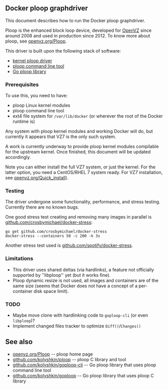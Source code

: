 ## Docker ploop graphdriver

This document describes how to run the Docker ploop graphdriver.

Ploop is the enhanced block loop device, developed for
[OpenVZ](https://openvz.org/) since around 2008 and used in production
since 2012. To know more about ploop, see
[openvz.org/Ploop](https://openvz.org/Ploop).

This driver is built upon the following stack of software:
* [kernel ploop driver](https://github.com/OpenVZ/vzkernel/tree/branch-rh7-3.10.0-229.7.2-ovz/drivers/block/ploop)
* [ploop command line tool](https://github.com/kolyshkin/ploop)
* [Go ploop library](https://github.com/kolyshkin/goploop-cli)

### Prerequisites

To use this, you need to have:
* ploop Linux kernel modules
* ploop command line tool
* ext4 file system for ``/var/lib/docker`` (or wherever the root of the Docker runtime is)

Any system with ploop kernel modules and working Docker will do,
but currently it appears that VZ7 is the only such system.

A work is currently underway to provide ploop kernel modules
compilable for the upstream kernel. Once finished, this document will be
updated accordingly.

Note you can either install the full VZ7 system, or just the kernel.
For the latter option, you need a CentOS/RHEL 7 system ready.
For VZ7 installation, see
[openvz.org/Quick_install](https://openvz.org/Quick_install)).

### Testing

The driver undergone some functionality, performance, and stress testing.
Currently there are no known bugs.

One good stress test creating and removing many images in parallel is
[github.com/crosbymichael/docker-stress](https://github.com/crosbymichael/docker-stress):

```
go get github.com/crosbymichael/docker-stress
docker-stress --containers 50 -c 200 -k 3s
```

Another stress test used is [github.com/spotify/docker-stress](https://github.com/spotify/docker-stress).

### Limitations

* This driver uses shared deltas (via hardlinks), a feature not officially supported by ''libploop'' yet (but it works fine).
* Ploop dynamic resize is not used, all images and containers are of the same size (seems that Docker does not have a concept of a per-container disk space limit).

### TODO

* Maybe move clone with hardlinking code to ``goploop-cli`` (or even ``libploop``)?
* Implement changed files tracker to optimize ``Diff()``/``Changes()``

## See also
* [openvz.org/Ploop](https://openvz.org/Ploop) -- ploop home page
* [github.com/kolyshkin/ploop](https://github.com/kolyshkin/ploop) -- ploop C library and tool
* [github.com/kolyshkin/goploop-cli](https://github.com/kolyshkin/goploop-cli) -- Go ploop library that uses ploop command line tool
* [github.com/kolyshkin/goploop](https://github.com/kolyshkin/goploop-cli) -- Go ploop library that uses ploop C library
